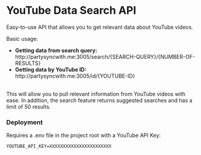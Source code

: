 # YouTube Data Search API
Easy-to-use API that allows you to get relevant data about YouTube videos.

Basic usage:
<ul>
<li><b>Getting data from search query:</b> http://partysyncwith.me:3005/search/{SEARCH-QUERY}/{NUMBER-OF-RESULTS}</li>
<li><b>Getting data by YouTube ID:</b> http://partysyncwith.me:3005/id/{YOUTUBE-ID}</li>
</ul><br />
This will allow you to pull relevant information from YouTube videos with ease. In addition, the search feature returns suggested searches and has a limit of 50 results.

### Deployment
Requires a .env file in the project root with a YouTube API Key:
```
YOUTUBE_API_KEY=XXXXXXXXXXXXXXXXXXXXXXX
```

